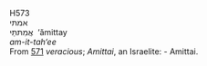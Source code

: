 H573  
אמתּי  
אֲמִתּתַּּי ‎ ‘ămittay  
*am-it-tah‘ee*  
From [571](h0571) *veracious*; *Amittai*, an Israelite: - Amittai.  
